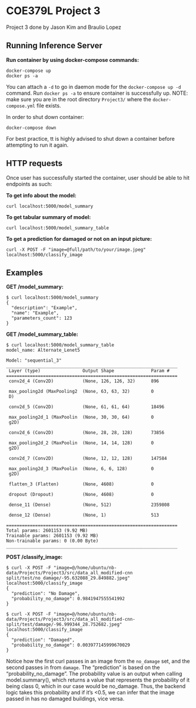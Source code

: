 # COE379L Project 3

Project 3 done by Jason Kim and Braulio Lopez

## Running Inference Server
__Run container by using docker-compose commands:__  
```
docker-compose up
docker ps -a
```
You can attach a `-d` to go in daemon mode for the `docker-compose up -d` command. Run `docker ps -a` to ensure container is successfully up.
NOTE: make sure you are in the root directory `Project3/` where the `docker-compose.yml` file exists.

In order to shut down container: 
```
docker-compose down
```
For best practice, tt is highly advised to shut down a container before attempting to run it again. 

## HTTP requests
Once user has successfully started the container, user should be able to hit endpoints as such:

__To get info about the model:__ 
```
curl localhost:5000/model_summary
```

__To get tabular summary of model:__ 
```
curl localhost:5000/model_summary_table
```

__To get a prediction for damaged or not on an input picture:__ 
```
curl -X POST -F "image=@full/path/to/your/image.jpeg" localhost:5000/classify_image
```

## Examples
__GET /model_summary:__
```
$ curl localhost:5000/model_summary
{
  "description": "Example",
  "name": "Example",
  "parameters_count": 123
}
```

__GET /model_summary_table:__
```
$ curl localhost:5000/model_summary_table
model_name: Alternate_Lenet5

Model: "sequential_3"
_________________________________________________________________
 Layer (type)                Output Shape              Param #
=================================================================
 conv2d_4 (Conv2D)           (None, 126, 126, 32)      896

 max_pooling2d (MaxPooling2  (None, 63, 63, 32)        0
 D)

 conv2d_5 (Conv2D)           (None, 61, 61, 64)        18496

 max_pooling2d_1 (MaxPoolin  (None, 30, 30, 64)        0
 g2D)

 conv2d_6 (Conv2D)           (None, 28, 28, 128)       73856

 max_pooling2d_2 (MaxPoolin  (None, 14, 14, 128)       0
 g2D)

 conv2d_7 (Conv2D)           (None, 12, 12, 128)       147584

 max_pooling2d_3 (MaxPoolin  (None, 6, 6, 128)         0
 g2D)

 flatten_3 (Flatten)         (None, 4608)              0

 dropout (Dropout)           (None, 4608)              0

 dense_11 (Dense)            (None, 512)               2359808

 dense_12 (Dense)            (None, 1)                 513

=================================================================
Total params: 2601153 (9.92 MB)
Trainable params: 2601153 (9.92 MB)
Non-trainable params: 0 (0.00 Byte)
_________________________________________________________________
```

__POST /classify_image:__
```
$ curl -X POST -F "image=@/home/ubuntu/nb-data/Projects/Project3/src/data_all_modified-cnn split/test/no_damage/-95.632088_29.849882.jpeg" localhost:5000/classify_image
{
  "prediction": "No Damage",
  "probability_no_damage": 0.9841947555541992
}

$ curl -X POST -F "image=@/home/ubuntu/nb-data/Projects/Project3/src/data_all_modified-cnn-split/test/damage/-96.999344_28.752682.jpeg" localhost:5000/classify_image
{
  "prediction": "Damaged",
  "probability_no_damage": 0.003977145999670029
}
```
Notice how the first curl passes in an image from the `no_damage` set, and the second passes in from `damage`. The “prediction” is based on the “probability_no_damage”. The probability value is an output when calling model.summary(), which returns a value that represents the probability of it being class 0, which in our case would be no_damage. Thus, the backend logic takes this probability and if it’s <0.5, we can infer that the image passed in has no damaged buildings, vice versa.
